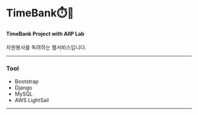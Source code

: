 # TimeBank⏱️🏦
#### TimeBank Project with AIIP Lab
자원봉사를 독려하는 웹서비스입니다.<br>

------------

### Tool
+ Bootstrap
+ Django
+ MySQL
+ AWS LightSail

------------
